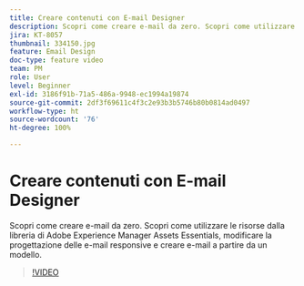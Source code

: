 ```yaml
---
title: Creare contenuti con E-mail Designer
description: Scopri come creare e-mail da zero. Scopri come utilizzare le risorse della libreria di AEM Assets Essentials, modificare la progettazione delle e-mail responsive e creare e-mail dai modelli con il supporto video di Journey Optimizer.
jira: KT-8057
thumbnail: 334150.jpg
feature: Email Design
doc-type: feature video
team: PM
role: User
level: Beginner
exl-id: 3186f91b-71a5-486a-9948-ec1994a19874
source-git-commit: 2df3f69611c4f3c2e93b3b5746b80b0814ad0497
workflow-type: ht
source-wordcount: '76'
ht-degree: 100%

---
```


# Creare contenuti con E-mail Designer

Scopri come creare e-mail da zero. Scopri come utilizzare le risorse dalla libreria di Adobe Experience Manager Assets Essentials, modificare la progettazione delle e-mail responsive e creare e-mail a partire da un modello.

>[!VIDEO](https://video.tv.adobe.com/v/334150?quality=12&learn=on)

